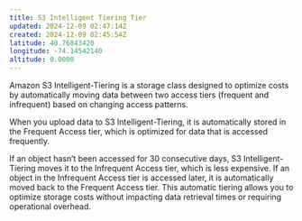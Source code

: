 ```yaml
---
title: S3 Intelligent Tiering Tier
updated: 2024-12-09 02:47:14Z
created: 2024-12-09 02:45:54Z
latitude: 40.76843420
longitude: -74.14542140
altitude: 0.0000
---
```


Amazon S3 Intelligent-Tiering is a storage class designed to optimize costs by automatically moving data between two access tiers (frequent and infrequent) based on changing access patterns. 

When you upload data to S3 Intelligent-Tiering, it is automatically stored in the Frequent Access tier, which is optimized for data that is accessed frequently. 

If an object hasn’t been accessed for 30 consecutive days, S3 Intelligent-Tiering moves it to the Infrequent Access tier, which is less expensive. 
If an object in the Infrequent Access tier is accessed later, it is automatically moved back to the Frequent Access tier. 
This automatic tiering allows you to optimize storage costs without impacting data retrieval times or requiring operational overhead.